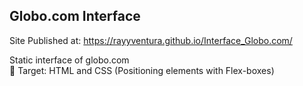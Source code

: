 ## Globo.com Interface 
Site Published at: https://rayyventura.github.io/Interface_Globo.com/

Static interface of globo.com </br>
🎯 Target: HTML and CSS (Positioning elements with Flex-boxes)

